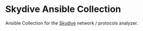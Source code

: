 # Skydive Ansible Collection

Ansible Collection for the [Skydive](http://skydive.network) network / protocols analyzer.

